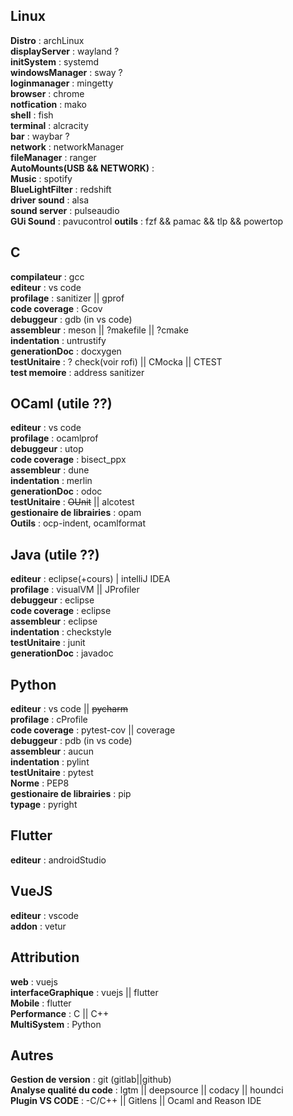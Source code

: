 ## Linux
**Distro** : archLinux  
**displayServer** : wayland  ?  
**initSystem** : systemd  
**windowsManager** : sway  ?  
**loginmanager** : mingetty  
**browser** : chrome  
**notfication** : mako  
**shell** : fish  
**terminal** : alcracity  
**bar** : waybar  ?  
**network** : networkManager  
**fileManager** : ranger  
**AutoMounts(USB && NETWORK)** :  
**Music** : spotify  
**BlueLightFilter** : redshift  
**driver sound** : alsa  
**sound server** : pulseaudio  
**GUi Sound** : pavucontrol
**outils** : fzf && pamac && tlp && powertop

## C

**compilateur** : gcc  
**editeur** : vs code  
**profilage** : sanitizer || gprof  
**code coverage** : Gcov  
**debuggeur** : gdb (in vs code)  
**assembleur** :  meson || ?makefile || ?cmake   
**indentation** : untrustify  
**generationDoc** : docxygen  
**testUnitaire** : ?  check(voir rofi)  || CMocka || CTEST  
**test memoire** : address sanitizer  

## OCaml (utile ??)

**editeur** : vs code  
**profilage** : ocamlprof  
**debuggeur** : utop  
**code coverage** : bisect_ppx  
**assembleur** : dune  
**indentation** : merlin  
**generationDoc** : odoc  
**testUnitaire** : ~~OUnit~~ || alcotest  
**gestionaire de librairies** : opam  
**Outils** : ocp-indent, ocamlformat  

## Java (utile ??)

**editeur** : eclipse(+cours) | intelliJ IDEA  
**profilage** : visualVM || JProfiler  
**debuggeur** : eclipse  
**code coverage** : eclipse  
**assembleur** : eclipse  
**indentation** : checkstyle  
**testUnitaire** : junit  
**generationDoc** : javadoc  

## Python
**editeur** : vs code  || ~~pycharm~~  
**profilage** : cProfile  
**code coverage** : pytest-cov || coverage  
**debuggeur** : pdb (in vs code)   
**assembleur** :   aucun  
**indentation** : pylint  
**testUnitaire** : pytest  
**Norme** : PEP8  
**gestionaire de librairies** : pip  
**typage** : pyright  

## Flutter
**editeur** : androidStudio  

## VueJS
**editeur** : vscode  
**addon** : vetur  

## Attribution
**web** : vuejs  
**interfaceGraphique** : vuejs || flutter  
**Mobile** : flutter  
**Performance** : C  || C++  
**MultiSystem** : Python  

## Autres
**Gestion de version** : git (gitlab||github)  
**Analyse qualité du code** : lgtm || deepsource || codacy || houndci  
**Plugin VS CODE** :   -C/C++ || Gitlens || Ocaml and Reason IDE  

